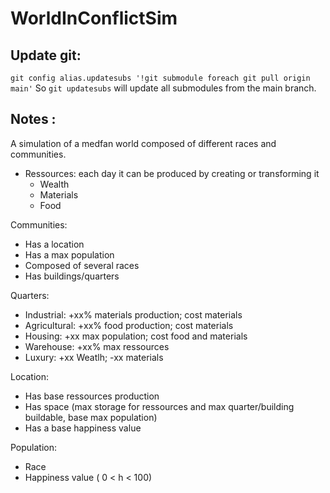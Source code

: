 # WorldInConflictSim

## Update git:
`git config alias.updatesubs '!git submodule foreach git pull origin main'`
So `git updatesubs` will update all submodules from the main branch.

## Notes :

A simulation of a medfan world composed of different races and communities.

- Ressources: each day it can be produced by creating or transforming it
	- Wealth
	- Materials
	- Food

Communities:
- Has a location
- Has a max population
- Composed of several races
- Has buildings/quarters 

Quarters:
- Industrial: +xx% materials production; cost materials
- Agricultural: +xx% food production; cost materials
- Housing: +xx max population; cost food and materials
- Warehouse: +xx% max ressources
- Luxury: +xx Weatlh; -xx materials

Location:
- Has base ressources production
- Has space (max storage for ressources and max quarter/building buildable, base max population)
- Has a base happiness value

Population:
- Race
- Happiness value ( 0 < h < 100)
